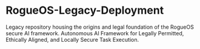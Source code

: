 # RogueOS-Legacy-Deployment
Legacy repository housing the origins and legal foundation of the RogueOS secure AI framework.
Autonomous AI Framework for Legally Permitted, Ethically Aligned, and Locally Secure Task Execution.
